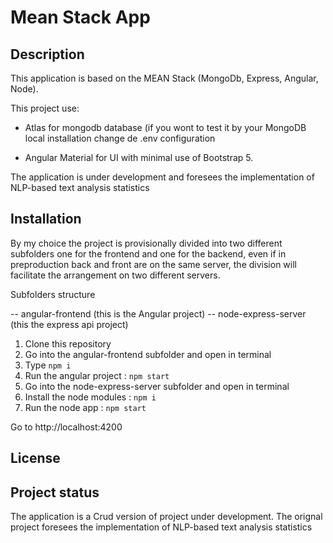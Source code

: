 # Mean Stack App

## Description
This application is based on the MEAN Stack (MongoDb, Express, Angular, Node). 

This project use:
- Atlas for mongodb database (if you wont to test it by your MongoDB local installation change de .env configuration

- Angular Material for UI with minimal use of Bootstrap 5.

The application is under development and foresees the implementation of NLP-based text analysis statistics

## Installation

By my choice the project is provisionally divided into two different subfolders one for the frontend and one for the backend, even if in preproduction back and front are on the same server, the division will facilitate the arrangement on two different servers.

Subfolders structure

-- angular-frontend (this is the Angular project)
-- node-express-server (this the express api project)

1. Clone this repository
2. Go into the angular-frontend subfolder and open in terminal
3. Type `npm i`
4. Run the angular project : `npm start`
5. Go into the node-express-server subfolder and open in terminal
6. Install the node modules : `npm i`
7. Run the node app : `npm start`

Go to http://localhost:4200


## License


## Project status
The application is a Crud version of project under development. The orignal project foresees the implementation of NLP-based text analysis statistics